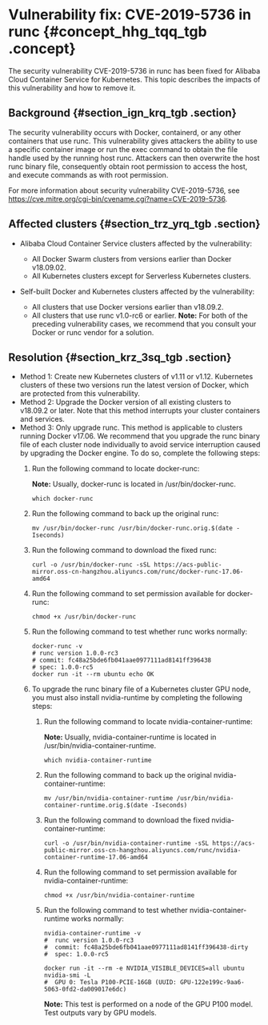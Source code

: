 # Vulnerability fix: CVE-2019-5736 in runc {#concept_hhg_tqq_tgb .concept}

The security vulnerability CVE-2019-5736 in runc has been fixed for Alibaba Cloud Container Service for Kubernetes. This topic describes the impacts of this vulnerability and how to remove it.

## Background {#section_ign_krq_tgb .section}

The security vulnerability occurs with Docker, containerd, or any other containers that use runc. This vulnerability gives attackers the ability to use a specific container image or run the exec command to obtain the file handle used by the running host runc. Attackers can then overwrite the host runc binary file, consequently obtain root permission to access the host, and execute commands as with root permission.

For more information about security vulnerability CVE-2019-5736, see https://cve.mitre.org/cgi-bin/cvename.cgi?name=CVE-2019-5736.

## Affected clusters {#section_trz_yrq_tgb .section}

-   Alibaba Cloud Container Service clusters affected by the vulnerability:
    -   All Docker Swarm clusters from versions earlier than Docker v18.09.02.
    -   All Kubernetes clusters except for Serverless Kubernetes clusters.
-   Self-built Docker and Kubernetes clusters affected by the vulnerability:

    -   All clusters that use Docker versions earlier than v18.09.2.
    -   All clusters that use runc v1.0-rc6 or earlier.
    **Note:** For both of the preceding vulnerability cases, we recommend that you consult your Docker or runc vendor for a solution.


## Resolution {#section_krz_3sq_tgb .section}

-   Method 1: Create new Kubernetes clusters of v1.11 or v1.12. Kubernetes clusters of these two versions run the latest version of Docker, which are protected from this vulnerability.
-   Method 2: Upgrade the Docker version of all existing clusters to v18.09.2 or later. Note that this method interrupts your cluster containers and services.
-   Method 3: Only upgrade runc. This method is applicable to clusters running Docker v17.06. We recommend that you upgrade the runc binary file of each cluster node individually to avoid service interruption caused by upgrading the Docker engine. To do so, complete the following steps:
    1.  Run the following command to locate docker-runc:

        **Note:** Usually, docker-runc is located in /usr/bin/docker-runc.

        ```
        which docker-runc
        ```

    2.  Run the following command to back up the original runc:

        ```
        mv /usr/bin/docker-runc /usr/bin/docker-runc.orig.$(date -Iseconds)
        ```

    3.  Run the following command to download the fixed runc:

        ```
        curl -o /usr/bin/docker-runc -sSL https://acs-public-mirror.oss-cn-hangzhou.aliyuncs.com/runc/docker-runc-17.06-amd64
        ```

    4.  Run the following command to set permission available for docker-runc:

        ```
        chmod +x /usr/bin/docker-runc
        ```

    5.  Run the following command to test whether runc works normally:

        ```
        docker-runc -v
        # runc version 1.0.0-rc3
        # commit: fc48a25bde6fb041aae0977111ad8141ff396438
        # spec: 1.0.0-rc5
        docker run -it --rm ubuntu echo OK
        ```

    6.  To upgrade the runc binary file of a Kubernetes cluster GPU node, you must also install nvidia-runtime by completing the following steps:
        1.  Run the following command to locate nvidia-container-runtime:

            **Note:** Usually, nvidia-container-runtime is located in /usr/bin/nvidia-container-runtime.

            ```
            which nvidia-container-runtime
            ```

        2.  Run the following command to back up the original nvidia-container-runtime:

            ```
            mv /usr/bin/nvidia-container-runtime /usr/bin/nvidia-container-runtime.orig.$(date -Iseconds)
            ```

        3.  Run the following command to download the fixed nvidia-container-runtime:

            ```
            curl -o /usr/bin/nvidia-container-runtime -sSL https://acs-public-mirror.oss-cn-hangzhou.aliyuncs.com/runc/nvidia-container-runtime-17.06-amd64
            ```

        4.  Run the following command to set permission available for nvidia-container-runtime:

            ```
            chmod +x /usr/bin/nvidia-container-runtime
            ```

        5.  Run the following command to test whether nvidia-container-runtime works normally:

            ```
            nvidia-container-runtime -v
            #  runc version 1.0.0-rc3
            #  commit: fc48a25bde6fb041aae0977111ad8141ff396438-dirty
            #  spec: 1.0.0-rc5
            
            docker run -it --rm -e NVIDIA_VISIBLE_DEVICES=all ubuntu nvidia-smi -L
            #  GPU 0: Tesla P100-PCIE-16GB (UUID: GPU-122e199c-9aa6-5063-0fd2-da009017e6dc)
            ```

            **Note:** This test is performed on a node of the GPU P100 model. Test outputs vary by GPU models.


